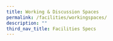 ```yaml
---
title: Working & Discussion Spaces
permalink: /facilities/workingspaces/
description: ""
third_nav_title: Facilities Specs
---
```


